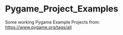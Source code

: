 # Pygame_Project_Examples
Some working Pygame Example Projects from: https://www.pygame.org/tags/all
